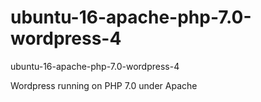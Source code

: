 # ubuntu-16-apache-php-7.0-wordpress-4
ubuntu-16-apache-php-7.0-wordpress-4

Wordpress running on PHP 7.0 under Apache